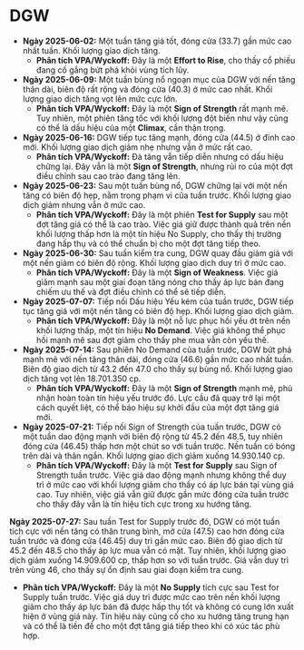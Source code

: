 # DGW

- **Ngày 2025-06-02:** Một tuần tăng giá tốt, đóng cửa (33.7) gần mức cao nhất tuần. Khối lượng giao dịch tăng.
    - **Phân tích VPA/Wyckoff:** Đây là một **Effort to Rise**, cho thấy cổ phiếu đang cố gắng bứt phá khỏi vùng tích lũy.
- **Ngày 2025-06-09:** Một tuần bùng nổ ngoạn mục của DGW với nến tăng thân dài, biên độ rất rộng và đóng cửa (40.3) ở mức cao nhất. Khối lượng giao dịch tăng vọt lên mức cực lớn.
    - **Phân tích VPA/Wyckoff:** Đây là một **Sign of Strength** rất mạnh mẽ. Tuy nhiên, một phiên tăng tốc với khối lượng đột biến như vậy cũng có thể là dấu hiệu của một **Climax**, cần thận trọng.
- **Ngày 2025-06-16:** DGW tiếp tục tăng mạnh, đóng cửa (44.5) ở đỉnh cao mới. Khối lượng giao dịch giảm nhẹ nhưng vẫn ở mức rất cao.
    - **Phân tích VPA/Wyckoff:** Đà tăng vẫn tiếp diễn nhưng có dấu hiệu chững lại. Đây vẫn là một **Sign of Strength**, nhưng rủi ro của một đợt điều chỉnh sau cao trào đang tăng lên.
- **Ngày 2025-06-23:** Sau một tuần bùng nổ, DGW chững lại với một nến tăng có biên độ hẹp, nằm trong phạm vi của tuần trước. Khối lượng giao dịch giảm nhưng vẫn ở mức cao.
    - **Phân tích VPA/Wyckoff:** Đây là một phiên **Test for Supply** sau một đợt tăng giá có thể là cao trào. Việc giá giữ được thành quả trên nền khối lượng thấp hơn là một tín hiệu No Supply, cho thấy thị trường đang hấp thụ và có thể chuẩn bị cho một đợt tăng tiếp theo.
- **Ngày 2025-06-30:** Sau tuần kiểm tra cung, DGW quay đầu giảm giá với một nến giảm có biên độ rộng. Khối lượng giao dịch duy trì ở mức cao.
    - **Phân tích VPA/Wyckoff:** Đây là một **Sign of Weakness**. Việc giá giảm mạnh sau một giai đoạn tăng nóng cho thấy áp lực bán đang chiếm ưu thế và đợt điều chỉnh có thể sẽ tiếp diễn.
- **Ngày 2025-07-07:** Tiếp nối Dấu hiệu Yếu kém của tuần trước, DGW tiếp tục tăng giá với một nến tăng có biên độ hẹp. Khối lượng giao dịch giảm.
    - **Phân tích VPA/Wyckoff:** Đây là một nỗ lực phục hồi yếu ớt trên nền khối lượng thấp, một tín hiệu **No Demand**. Việc giá không thể phục hồi mạnh mẽ sau đợt giảm cho thấy phe mua vẫn còn yếu thế.
- **Ngày 2025-07-14:** Sau phiên No Demand của tuần trước, DGW bứt phá mạnh mẽ với nến tăng thân dài, đóng cửa (46.6) gần mức cao nhất tuần. Biên độ giao dịch từ 43.2 đến 47.0 cho thấy sự bùng nổ. Khối lượng giao dịch tăng vọt lên 18.701.350 cp.
    - **Phân tích VPA/Wyckoff:** Đây là một **Sign of Strength** mạnh mẽ, phủ nhận hoàn toàn tín hiệu yếu trước đó. Lực cầu đã quay trở lại một cách quyết liệt, có thể báo hiệu sự khởi đầu của một đợt tăng giá mới.
- **Ngày 2025-07-21:** Tiếp nối Sign of Strength của tuần trước, DGW có một tuần dao động mạnh với biên độ rộng từ 45.2 đến 48.5, tuy nhiên đóng cửa (46.45) thấp hơn một chút so với tuần trước. Nến tuần có bóng trên dài và thân ngắn. Khối lượng giao dịch giảm xuống 14.930.140 cp.
    - **Phân tích VPA/Wyckoff:** Đây là một **Test for Supply** sau Sign of Strength tuần trước. Việc giá dao động mạnh nhưng không thể duy trì ở mức cao với khối lượng giảm cho thấy có áp lực bán tại vùng giá cao. Tuy nhiên, việc giá vẫn giữ được gần mức đóng cửa tuần trước cho thấy đây vẫn là tín hiệu tích cực trong xu hướng tăng.


**Ngày 2025-07-27:** Sau tuần Test for Supply trước đó, DGW có một tuần tích cực với nến tăng có thân trung bình, mở cửa (47.5) cao hơn đóng cửa tuần trước và đóng cửa (46.45) duy trì gần mức cao. Biên độ giao dịch từ 45.2 đến 48.5 cho thấy áp lực mua vẫn có mặt. Tuy nhiên, khối lượng giao dịch giảm xuống 14.909.600 cp, thấp hơn so với tuần trước. Giá vẫn duy trì trên vùng 46, cho thấy sự ổn định sau giai đoạn kiểm tra cung.
- **Phân tích VPA/Wyckoff:** Đây là một **No Supply** tích cực sau Test for Supply tuần trước. Việc giá duy trì được mức cao trên nền khối lượng giảm cho thấy áp lực bán đã được hấp thụ tốt và không có cung lớn xuất hiện ở vùng giá này. Tín hiệu này củng cố cho xu hướng tăng trung hạn và có thể là tiền đề cho một đợt tăng giá tiếp theo khi có xúc tác phù hợp.
